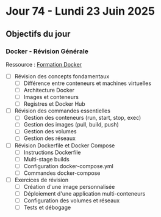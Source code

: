 # Jour 74 - Lundi 23 Juin 2025

## Objectifs du jour

### Docker - Révision Générale

Ressource : [Formation Docker](https://github.com/HachemiH/formation-docker)

- [ ] Révision des concepts fondamentaux
  - [ ] Différence entre conteneurs et machines virtuelles
  - [ ] Architecture Docker
  - [ ] Images et conteneurs
  - [ ] Registres et Docker Hub

- [ ] Révision des commandes essentielles
  - [ ] Gestion des conteneurs (run, start, stop, exec)
  - [ ] Gestion des images (pull, build, push)
  - [ ] Gestion des volumes
  - [ ] Gestion des réseaux

- [ ] Révision Dockerfile et Docker Compose
  - [ ] Instructions Dockerfile
  - [ ] Multi-stage builds
  - [ ] Configuration docker-compose.yml
  - [ ] Commandes docker-compose

- [ ] Exercices de révision
  - [ ] Création d'une image personnalisée
  - [ ] Déploiement d'une application multi-conteneurs
  - [ ] Configuration des volumes et réseaux
  - [ ] Tests et débogage 